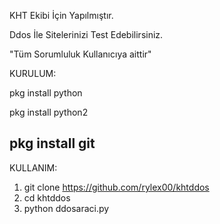 KHT Ekibi İçin Yapılmıştır.

Ddos İle Sitelerinizi Test Edebilirsiniz.

"Tüm Sorumluluk Kullanıcıya aittir"

KURULUM:

pkg install python

pkg install python2

pkg install git
---------------------------------
KULLANIM:

1) git clone https://github.com/rylex00/khtddos
2) cd khtddos
2) python ddosaraci.py
